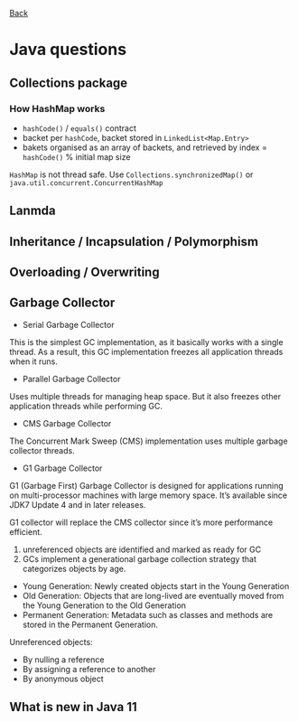 [Back](../README.md)

# Java questions

## Collections package


### How HashMap works

 - ``hashCode()`` / ``equals()`` contract
 - backet per ``hashCode``, backet stored in ``LinkedList<Map.Entry>``
 - bakets organised as an array of backets, and retrieved by index = ``hashCode()`` % initial map size

```HashMap``` is not thread safe. Use ``Collections.synchronizedMap()`` or ``java.util.concurrent.ConcurrentHashMap``

## Lanmda


## Inheritance / Incapsulation / Polymorphism


## Overloading / Overwriting


## Garbage Collector

 - Serial Garbage Collector
 
 This is the simplest GC implementation, as it basically works with a single thread. As a result, this GC implementation freezes all application threads when it runs. 
 
 - Parallel Garbage Collector
 
 Uses multiple threads for managing heap space. But it also freezes other application threads while performing GC.
 
 - CMS Garbage Collector
 
 The Concurrent Mark Sweep (CMS) implementation uses multiple garbage collector threads.
 
 - G1 Garbage Collector
 
 G1 (Garbage First) Garbage Collector is designed for applications running on multi-processor machines with large memory space. It’s available since JDK7 Update 4 and in later releases.
 
G1 collector will replace the CMS collector since it’s more performance efficient.

 1. unreferenced objects are identified and marked as ready for GC
 2. GCs implement a generational garbage collection strategy that categorizes objects by age.
 
  - Young Generation: Newly created objects start in the Young Generation
  - Old Generation: Objects that are long-lived are eventually moved from the Young Generation to the Old Generation
  - Permanent Generation: Metadata such as classes and methods are stored in the Permanent Generation.
 
Unreferenced objects:

 - By nulling a reference
 - By assigning a reference to another
 - By anonymous object
 
## What is new in Java 11
